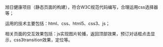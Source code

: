 旭日健康项目（静态页面的构建），符合W3C规范代码编写，合理运用css选择器等；

运用的技术主要包括：html、css、html5、css3、js；

相关页面的交互效果包括：js实现图片轮播，返回顶部效果，预订对话框点击显示，css3transition效果，定位等。
